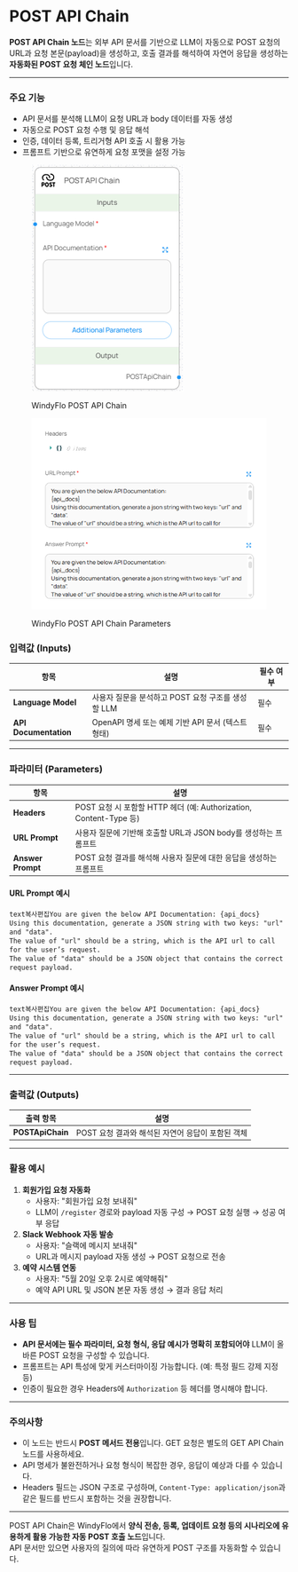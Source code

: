 # POST API Chain

**POST API Chain 노드**는 외부 API 문서를 기반으로 LLM이 자동으로 POST 요청의 URL과 요청 본문(payload)을 생성하고, 호출 결과를 해석하여 자연어 응답을 생성하는 **자동화된 POST 요청 체인 노드**입니다.

***

### 주요 기능

* API 문서를 분석해 LLM이 요청 URL과 body 데이터를 자동 생성
* 자동으로 POST 요청 수행 및 응답 해석
* 인증, 데이터 등록, 트리거형 API 호출 시 활용 가능
* 프롬프트 기반으로 유연하게 요청 포맷을 설정 가능

<figure><img src="../../../.gitbook/assets/스크린샷 2025-05-09 165050.png" alt=""><figcaption><p>WindyFlo POST API Chain</p></figcaption></figure>

<figure><img src="../../../.gitbook/assets/스크린샷 2025-05-09 165059.png" alt=""><figcaption><p>WindyFlo POST API Chain Parameters</p></figcaption></figure>

### 입력값 (Inputs)

| 항목                    | 설명                                  | 필수 여부 |
| --------------------- | ----------------------------------- | ----- |
| **Language Model**    | 사용자 질문을 분석하고 POST 요청 구조를 생성할 LLM    | 필수    |
| **API Documentation** | OpenAPI 명세 또는 예제 기반 API 문서 (텍스트 형태) | 필수    |

***

### 파라미터 (Parameters)

| 항목                | 설명                                                       |
| ----------------- | -------------------------------------------------------- |
| **Headers**       | POST 요청 시 포함할 HTTP 헤더 (예: Authorization, Content-Type 등) |
| **URL Prompt**    | 사용자 질문에 기반해 호출할 URL과 JSON body를 생성하는 프롬프트                |
| **Answer Prompt** | POST 요청 결과를 해석해 사용자 질문에 대한 응답을 생성하는 프롬프트                 |

#### URL Prompt 예시

```
text복사편집You are given the below API Documentation: {api_docs}
Using this documentation, generate a JSON string with two keys: "url" and "data".
The value of "url" should be a string, which is the API url to call for the user’s request.
The value of "data" should be a JSON object that contains the correct request payload.
```

#### Answer Prompt 예시

```
text복사편집You are given the below API Documentation: {api_docs}
Using this documentation, generate a JSON string with two keys: "url" and "data".
The value of "url" should be a string, which is the API url to call for the user’s request.
The value of "data" should be a JSON object that contains the correct request payload.
```

***

### 출력값 (Outputs)

| 출력 항목            | 설명                             |
| ---------------- | ------------------------------ |
| **POSTApiChain** | POST 요청 결과와 해석된 자연어 응답이 포함된 객체 |

***

### 활용 예시

1. **회원가입 요청 자동화**
   * 사용자: "회원가입 요청 보내줘"
   * LLM이 `/register` 경로와 payload 자동 구성 → POST 요청 실행 → 성공 여부 응답
2. **Slack Webhook 자동 발송**
   * 사용자: "슬랙에 메시지 보내줘"
   * URL과 메시지 payload 자동 생성 → POST 요청으로 전송
3. **예약 시스템 연동**
   * 사용자: "5월 20일 오후 2시로 예약해줘"
   * 예약 API URL 및 JSON 본문 자동 생성 → 결과 응답 처리

***

### 사용 팁

* **API 문서에는 필수 파라미터, 요청 형식, 응답 예시가 명확히 포함되어야** LLM이 올바른 POST 요청을 구성할 수 있습니다.
* 프롬프트는 API 특성에 맞게 커스터마이징 가능합니다. (예: 특정 필드 강제 지정 등)
* 인증이 필요한 경우 Headers에 `Authorization` 등 헤더를 명시해야 합니다.

***

### 주의사항

* 이 노드는 반드시 **POST 메서드 전용**입니다. GET 요청은 별도의 GET API Chain 노드를 사용하세요.
* API 명세가 불완전하거나 요청 형식이 복잡한 경우, 응답이 예상과 다를 수 있습니다.
* Headers 필드는 JSON 구조로 구성하며, `Content-Type: application/json`과 같은 필드를 반드시 포함하는 것을 권장합니다.

***

POST API Chain은 WindyFlo에서 **양식 전송, 등록, 업데이트 요청 등의 시나리오에 유용하게 활용 가능한 자동 POST 호출 노드**입니다.\
API 문서만 있으면 사용자의 질의에 따라 유연하게 POST 구조를 자동화할 수 있습니다.
